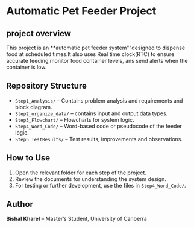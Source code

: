 # Automatic Pet Feeder Project

## project overview
This project is an **automatic pet feeder system""designed to dispense food at scheduled times.It also uses Real time clock(RTC) to ensure accurate feeding,monitor food container levels, ans send alerts when the container is low.

## Repository Structure
- `Step1_Analysis/` – Contains problem analysis and requirements and block diagram.
- `Step2_organize_data/` – contains input and output data types.
- `Step3_Flowchart/` – Flowcharts for system logic.
- `Step4_Word_Code/` – Word-based code or pseudocode of the feeder logic.
- `Step5_TestResults/` – Test results, improvements and observations.
  

## How to Use
1. Open the relevant folder for each step of the project.
2. Review the documents for understanding the system design.
3. For testing or further development, use the files in `Step4_Word_Code/`.

## Author
**Bishal Kharel** – Master’s Student, University of Canberra

